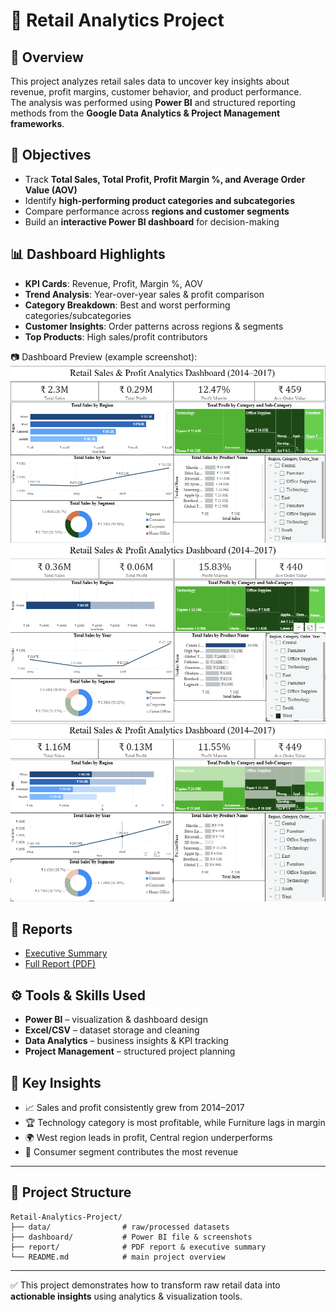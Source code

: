 # 🛒 Retail Analytics Project

## 📌 Overview
This project analyzes retail sales data to uncover key insights about revenue, profit margins, customer behavior, and product performance.  
The analysis was performed using **Power BI** and structured reporting methods from the **Google Data Analytics & Project Management frameworks**.

## 🎯 Objectives
- Track **Total Sales, Total Profit, Profit Margin %, and Average Order Value (AOV)**  
- Identify **high-performing product categories and subcategories**  
- Compare performance across **regions and customer segments**  
- Build an **interactive Power BI dashboard** for decision-making

## 📊 Dashboard Highlights
- **KPI Cards**: Revenue, Profit, Margin %, AOV  
- **Trend Analysis**: Year-over-year sales & profit comparison  
- **Category Breakdown**: Best and worst performing categories/subcategories  
- **Customer Insights**: Order patterns across regions & segments  
- **Top Products**: High sales/profit contributors  

📷 Dashboard Preview (example screenshot):  
![Dashboard Screenshot 1](https://github.com/Tejassahu/Retail-Analytics-Project/blob/b6e1942ca25ccf2354b5981cce2a025a9c6f45e3/dashboard_1.png)
![Dashboard Screenshot 2](https://github.com/Tejassahu/Retail-Analytics-Project/blob/b6e1942ca25ccf2354b5981cce2a025a9c6f45e3/dashboard_2.png)
![Dashboard Screenshot 3](https://github.com/Tejassahu/Retail-Analytics-Project/blob/b6e1942ca25ccf2354b5981cce2a025a9c6f45e3/dashboard_3.png)

## 📝 Reports
- <a href="https://github.com/Tejassahu/Retail-Analytics-Project/blob/main/README_Report.md">Executive Summary</a>
- [Full Report (PDF)]([report/Retail_Analytics_Report.pdf](https://github.com/Tejassahu/Retail-Analytics-Project/blob/b6e1942ca25ccf2354b5981cce2a025a9c6f45e3/Retail_Analytics_Report.pdf))  

## ⚙️ Tools & Skills Used
- **Power BI** – visualization & dashboard design  
- **Excel/CSV** – dataset storage and cleaning  
- **Data Analytics** – business insights & KPI tracking  
- **Project Management** – structured project planning  

## 🚀 Key Insights
- 📈 Sales and profit consistently grew from 2014–2017  
- 🏆 Technology category is most profitable, while Furniture lags in margin  
- 🌍 West region leads in profit, Central region underperforms  
- 👥 Consumer segment contributes the most revenue  

---

## 📂 Project Structure
```
Retail-Analytics-Project/
├── data/                # raw/processed datasets
├── dashboard/           # Power BI file & screenshots
├── report/              # PDF report & executive summary
└── README.md            # main project overview
```

---

✅ This project demonstrates how to transform raw retail data into **actionable insights** using analytics & visualization tools.  
